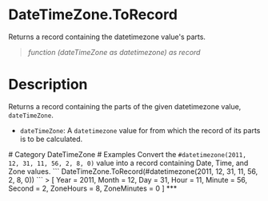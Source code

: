 ﻿# DateTimeZone.ToRecord
Returns a record containing the datetimezone value's parts.
> _function (dateTimeZone as datetimezone) as record_
# Description 
Returns a record containing the parts of the given datetimezone value, <code>dateTimeZone</code>.
 <ul>
        <li><code>dateTimeZone</code>: A <code>datetimezone</code> value for from which the record of its parts is to be calculated.</li>    
      </ul>
# Category 
DateTimeZone
# Examples 
Convert the <code>#datetimezone(2011, 12, 31, 11, 56, 2, 8, 0)</code> value into a record containing Date, Time, and Zone values.
```
DateTimeZone.ToRecord(#datetimezone(2011, 12, 31, 11, 56, 2, 8, 0))
```
> [
      Year = 2011,
      Month = 12,
      Day = 31,
      Hour = 11,
      Minute = 56,
      Second = 2,
      ZoneHours = 8,
      ZoneMinutes = 0
]
***
